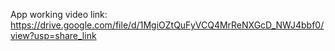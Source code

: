 App working video link: https://drive.google.com/file/d/1MgiOZtQuFyVCQ4MrReNXGcD_NWJ4bbf0/view?usp=share_link

